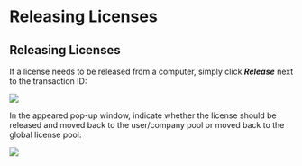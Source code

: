 # Releasing Licenses

## Releasing Licenses  <a id="releasing-licenses"></a>

If a license needs to be released from a computer, simply click _**Release**_ next to the transaction ID:

![](https://blobscdn.gitbook.com/v0/b/gitbook-28427.appspot.com/o/assets%2F-L8iYpLooSl3_ntpCnr0%2F-LF2b8DqrNxZJCOCQ66u%2F-LF2o8o_3Bl4b1p5YecK%2Flicensing7.png?alt=media&token=1fcc43b5-d289-4db4-90f5-5baab6cff89c)

In the appeared pop-up window, indicate whether the license should be released and moved back to the user/company pool or moved back to the global license pool:

![](https://blobscdn.gitbook.com/v0/b/gitbook-28427.appspot.com/o/assets%2F-L8iYpLooSl3_ntpCnr0%2F-LF2b8DqrNxZJCOCQ66u%2F-LF2q9wpVXe904VhiC57%2FScreenshot%202018-06-15%20at%2017.22.02.png?alt=media&token=e741826c-7d14-4e88-ba74-53ab9ca44f2e)

